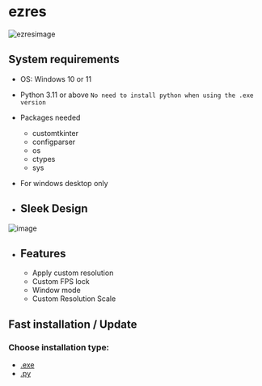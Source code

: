 # ezres
![ezresimage](https://github.com/ivoxprojects/ezres/assets/119132476/c087f8d5-aaf4-4af6-b76a-0c6f552cfea3)
## System requirements
- OS: Windows 10 or 11
- Python 3.11 or above `No need to install python when using the .exe version`
- Packages needed
  - customtkinter
  - configparser
  - os
  - ctypes
  - sys
- For windows desktop only

- ## Sleek Design
![image](https://github.com/ivoxprojects/ezres/assets/119132476/8b85c94c-dec8-4d6d-a1bf-fd287b39b9dd)

- ## Features
  - Apply custom resolution
  - Custom FPS lock
  - Window mode
  - Custom Resolution Scale

## Fast installation / Update
### Choose installation type:
- [.exe](https://github.com/ivoxprojects/ezres/releases/tag/download)
- [.py](https://github.com/ivoxprojects/ezres)
